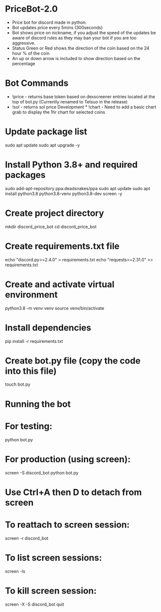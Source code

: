 # PriceBot-2.0
* Price bot for discord made in python.
* Bot updates price every 5mins (300seconds)
* Bot shows price on nickname, if you adjust the speed of the updates be aware of discord rules as they may ban your bot if you are too aggressive.
* Status Green or Red shows the direction of the coin based on the 24 hour % of the coin
* An up or down arrow is included to show direction based on the percentage

# Bot Commands
* !price - returns base token based on dexscreener entries located at the top of bot.py (Currently renamed to Tetsuo in the release)
* !sol - returns sol price
Development * !chart - Need to add a basic chart grab to display the 1hr chart for selected coins

# Update package list
sudo apt update
sudo apt upgrade -y

# Install Python 3.8+ and required packages
sudo add-apt-repository ppa:deadsnakes/ppa
sudo apt update
sudo apt install python3.8 python3.8-venv python3.8-dev screen -y

# Create project directory
mkdir discord_price_bot
cd discord_price_bot

# Create requirements.txt file
echo "discord.py>=2.4.0" > requirements.txt
echo "requests>=2.31.0" >> requirements.txt

# Create and activate virtual environment
python3.8 -m venv venv
source venv/bin/activate

# Install dependencies
pip install -r requirements.txt

# Create bot.py file (copy the code into this file)
touch bot.py

# Running the bot
# For testing:
python bot.py

# For production (using screen):
screen -S discord_bot
python bot.py
# Use Ctrl+A then D to detach from screen

# To reattach to screen session:
screen -r discord_bot

# To list screen sessions:
screen -ls

# To kill screen session:
screen -X -S discord_bot quit
